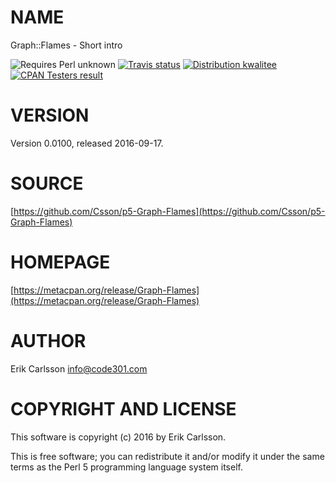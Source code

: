 # NAME

Graph::Flames - Short intro

<div>
    <p>
    <img src="https://img.shields.io/badge/perl-unknown-blue.svg" alt="Requires Perl unknown" />
    <a href="https://travis-ci.org//"><img src="https://api.travis-ci.org//.svg?branch=master" alt="Travis status" /></a>
    <a href="http://cpants.cpanauthors.org/release/CSSON/Graph-Flames-0.0100"><img src="http://badgedepot.code301.com/badge/kwalitee/CSSON/Graph-Flames/0.0100" alt="Distribution kwalitee" /></a>
    <a href="http://matrix.cpantesters.org/?dist=Graph-Flames%200.0100"><img src="http://badgedepot.code301.com/badge/cpantesters/Graph-Flames/0.0100" alt="CPAN Testers result" /></a>
    </p>
</div>

# VERSION

Version 0.0100, released 2016-09-17.

# SOURCE

[https://github.com/Csson/p5-Graph-Flames](https://github.com/Csson/p5-Graph-Flames)

# HOMEPAGE

[https://metacpan.org/release/Graph-Flames](https://metacpan.org/release/Graph-Flames)

# AUTHOR

Erik Carlsson <info@code301.com>

# COPYRIGHT AND LICENSE

This software is copyright (c) 2016 by Erik Carlsson.

This is free software; you can redistribute it and/or modify it under
the same terms as the Perl 5 programming language system itself.
